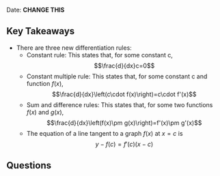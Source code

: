 Date: **CHANGE THIS**

## Key Takeaways

- There are three new differentiation rules:
    - Constant rule: This states that, for some constant c, $$\frac{d}{dx}c=0$$
    - Constant multiple rule: This states that, for some constant c and function $f(x)$, $$\frac{d}{dx}\left(c\cdot f(x)\right)=c\cdot f'(x)$$
    - Sum and difference rules: This states that, for some two functions $f(x)$ and $g(x)$, $$\frac{d}{dx}\left(f(x)\pm g(x)\right)=f'(x)\pm g'(x)$$
    - The equation of a line tangent to a graph $f(x)$ at $x=c$ is $$y-f(c)=f'(c)(x-c)$$

## Questions

